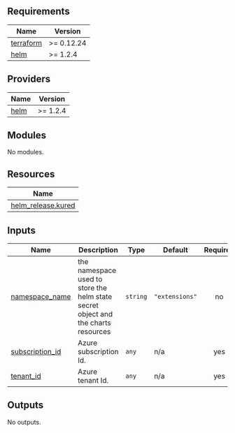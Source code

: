 <!-- BEGIN_TF_DOCS -->
## Requirements

| Name | Version |
|------|---------|
| <a name="requirement_terraform"></a> [terraform](#requirement\_terraform) | >= 0.12.24 |
| <a name="requirement_helm"></a> [helm](#requirement\_helm) | >= 1.2.4 |

## Providers

| Name | Version |
|------|---------|
| <a name="provider_helm"></a> [helm](#provider\_helm) | >= 1.2.4 |

## Modules

No modules.

## Resources

| Name |
|------|
| [helm_release.kured](https://registry.terraform.io/providers/hashicorp/helm/latest/docs/resources/release) |

## Inputs

| Name | Description | Type | Default | Required |
|------|-------------|------|---------|:--------:|
| <a name="input_namespace_name"></a> [namespace\_name](#input\_namespace\_name) | the namespace used to store the helm state secret object and the charts resources | `string` | `"extensions"` | no |
| <a name="input_subscription_id"></a> [subscription\_id](#input\_subscription\_id) | Azure subscription Id. | `any` | n/a | yes |
| <a name="input_tenant_id"></a> [tenant\_id](#input\_tenant\_id) | Azure tenant Id. | `any` | n/a | yes |

## Outputs

No outputs.
<!-- END_TF_DOCS -->